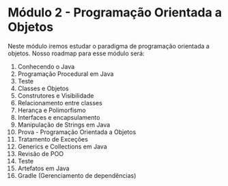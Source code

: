 # Módulo 2 - Programação Orientada a Objetos
Neste módulo iremos estudar o paradigma de programação orientada a
objetos. Nosso roadmap para esse módulo será:
1. Conhecendo o Java
2. Programação Procedural em Java
3. Teste
4. Classes e Objetos
5. Construtores e Visibilidade
6. Relacionamento entre classes
7. Herança e Polimorfismo
8. Interfaces e encapsulamento
9. Manipulação de Strings em Java
10. Prova - Programação Orientada a Objetos
11. Tratamento de Exceções
12. Generics e Collections em Java
13. Revisão de POO
14. Teste
15. Artefatos em Java
16. Gradle (Gerenciamento de dependências)
